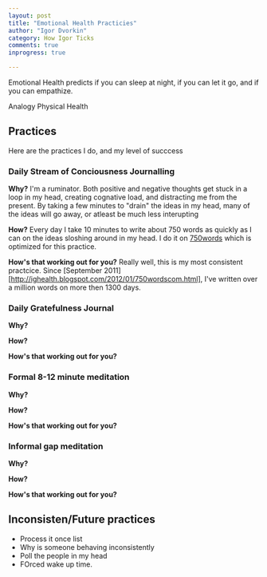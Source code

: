 ```yaml
---
layout: post
title: "Emotional Health Practicies"
author: "Igor Dvorkin"
category: How Igor Ticks
comments: true
inprogress: true

---
```


Emotional Health predicts if you can sleep at night, if you can let it go, and if you can empathize. 

Analogy Physical Health

## Practices

Here are the practices I do, and my level of succcess

### Daily Stream of Conciousness Journalling 

__Why?__ I'm a ruminator. Both positive and negative thoughts get stuck in a loop in my head, creating cognative load, and distracting me from the present. By taking a few minutes to "drain" the ideas in my head, many of the ideas will go away, or atleast be much less interupting

__How?__  Every day I take 10 minutes to write about 750 words as quickly as I can on the ideas sloshing around in my head. I do it on [750words](http://www.750words.com) which is optimized for this practice.

__How's that working out for you?__ Really well, this is my most consistent practcice. Since [September 2011][http://ighealth.blogspot.com/2012/01/750wordscom.html], I've written over a million words on more then 1300 days.

### Daily Gratefulness Journal

__Why?__ 

__How?__ 

__How's that working out for you?__

### Formal 8-12 minute meditation 
__Why?__ 

__How?__ 

__How's that working out for you?__

### Informal gap meditation
__Why?__ 

__How?__ 

__How's that working out for you?__

## Inconsisten/Future practices

* Process it once list
* Why is someone behaving inconsistently
* Poll the people in my head
* FOrced wake up time.





